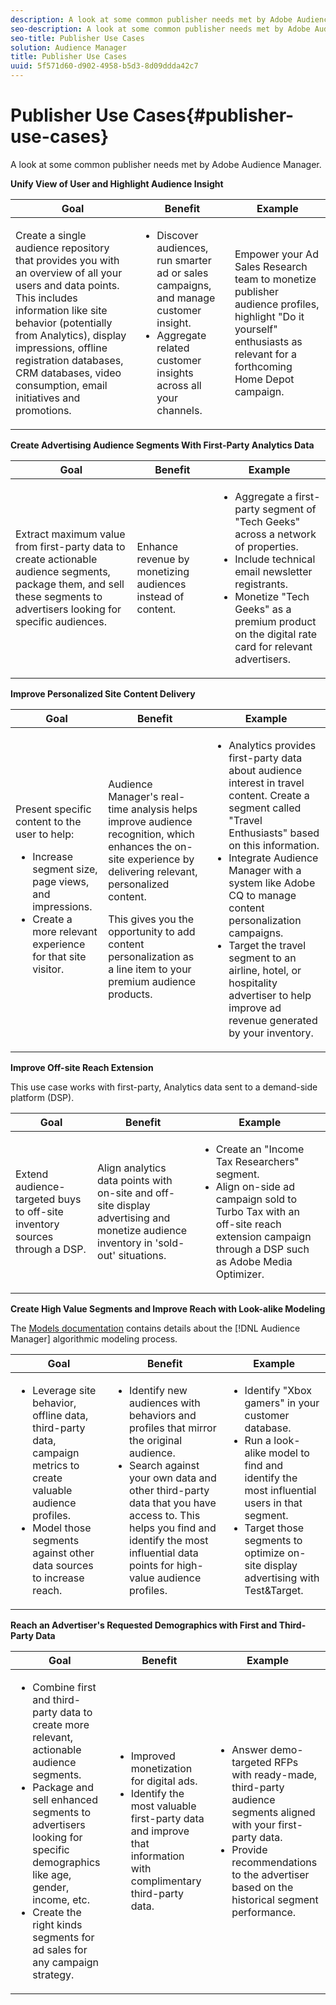 ```yaml
---
description: A look at some common publisher needs met by Adobe Audience Manager.
seo-description: A look at some common publisher needs met by Adobe Audience Manager.
seo-title: Publisher Use Cases
solution: Audience Manager
title: Publisher Use Cases
uuid: 5f571d60-d902-4958-b5d3-8d09ddda42c7
---
```


# Publisher Use Cases{#publisher-use-cases}

A look at some common publisher needs met by Adobe Audience Manager.

<!-- 

c_pub_use_case.xml

 -->

**Unify View of User and Highlight Audience Insight**

<table id="table_7051791195CE41B49173BBF9E581BFB6"> 
 <thead> 
  <tr> 
   <th colname="col1" class="entry"> Goal </th> 
   <th colname="col2" class="entry"> Benefit </th> 
   <th colname="col3" class="entry"> Example </th> 
  </tr> 
 </thead>
 <tbody> 
  <tr> 
   <td colname="col1"> <p>Create a single audience repository that provides you with an overview of all your users and data points. This includes information like site behavior (potentially from Analytics), display impressions, offline registration databases, CRM databases, video consumption, email initiatives and promotions. </p> </td> 
   <td colname="col2"> <p> 
     <ul id="ul_FB6683152C7D4D65AF951BA55E123427"> 
      <li id="li_45C12198EDDE4107AE59947BBAA51A60">Discover audiences, run smarter ad or sales campaigns, and manage customer insight. </li> 
      <li id="li_53727E7A3D494299B4631439612AC226">Aggregate related customer insights across all your channels. </li> 
     </ul> </p> </td> 
   <td colname="col3"> <p>Empower your Ad Sales Research team to monetize publisher audience profiles, highlight "Do it yourself" enthusiasts as relevant for a forthcoming Home Depot campaign. </p> </td> 
  </tr> 
 </tbody> 
</table>

**Create Advertising Audience Segments With First-Party Analytics Data**

<table id="table_EE77D9F5BAD1473C8E058EE778AF2C3F"> 
 <thead> 
  <tr> 
   <th colname="col1" class="entry"> Goal </th> 
   <th colname="col2" class="entry"> Benefit </th> 
   <th colname="col3" class="entry"> Example </th> 
  </tr> 
 </thead>
 <tbody> 
  <tr> 
   <td colname="col1"> <p>Extract maximum value from first-party data to create actionable audience segments, package them, and sell these segments to advertisers looking for specific audiences. </p> </td> 
   <td colname="col2"> <p>Enhance revenue by monetizing audiences instead of content. </p> </td> 
   <td colname="col3"> <p> 
     <ul id="ul_07695D68C7FA4BDE92E69AB84B59F0B5"> 
      <li id="li_D271C4C62589403C9F5D3B478EA1B1F3">Aggregate a first-party segment of "Tech Geeks" across a network of properties. </li> 
      <li id="li_1EC9E0F4BC6343C88CF29D07B9D1DA11">Include technical email newsletter registrants. </li> 
      <li id="li_2C5CE406BAEC4F3B8AAED5DF414E1C8B">Monetize "Tech Geeks" as a premium product on the digital rate card for relevant advertisers. </li> 
     </ul> </p> </td> 
  </tr> 
 </tbody> 
</table>

**Improve Personalized Site Content Delivery**

<table id="table_D8E82821D9F1491A822A6ABA3A988386"> 
 <thead> 
  <tr> 
   <th colname="col1" class="entry"> Goal </th> 
   <th colname="col2" class="entry"> Benefit </th> 
   <th colname="col3" class="entry"> Example </th> 
  </tr> 
 </thead>
 <tbody> 
  <tr> 
   <td colname="col1"> <p>Present specific content to the user to help: </p> <p> 
     <ul id="ul_ACE36F7845EB4A2E9005ECCD746495CC"> 
      <li id="li_0714139FF2F5492DA32FB95456699E54">Increase segment size, page views, and impressions. </li> 
      <li id="li_2CA4DFF2836D4F71A137829074F46D17">Create a more relevant experience for that site visitor. </li> 
     </ul> </p> </td> 
   <td colname="col2"> <p><span class="keyword"> Audience Manager</span>'s real-time analysis helps improve audience recognition, which enhances the on-site experience by delivering relevant, personalized content. </p> <p>This gives you the opportunity to add content personalization as a line item to your premium audience products. </p> </td> 
   <td colname="col3"> <p> 
     <ul id="ul_EEED2DAD504C486F8C00992219C893F7"> 
      <li id="li_E536F7C79824484DA3DC895809B849F4">Analytics provides first-party data about audience interest in travel content. Create a segment called "Travel Enthusiasts" based on this information. </li> 
      <li id="li_DCB3A5F3772C4DCEB757A4AB6CABFBE3">Integrate <span class="keyword"> Audience Manager</span> with a system like Adobe CQ to manage content personalization campaigns. </li> 
      <li id="li_A9BFB7EB7504492BA83F182BE5E8CEF8">Target the travel segment to an airline, hotel, or hospitality advertiser to help improve ad revenue generated by your inventory. </li> 
     </ul> </p> </td> 
  </tr> 
 </tbody> 
</table>

**Improve Off-site Reach Extension**

This use case works with first-party, Analytics data sent to a demand-side platform (DSP).

<table id="table_F88329D45D9441F1A8EDB9D6140FD02D"> 
 <thead> 
  <tr> 
   <th colname="col1" class="entry"> Goal </th> 
   <th colname="col2" class="entry"> Benefit </th> 
   <th colname="col3" class="entry"> Example </th> 
  </tr>
 </thead>
 <tbody> 
  <tr> 
   <td colname="col1"> <p>Extend audience-targeted buys to off-site inventory sources through a DSP. </p> </td> 
   <td colname="col2"> <p>Align analytics data points with on-site and off-site display advertising and monetize audience inventory in 'sold-out' situations. </p> </td> 
   <td colname="col3"> <p> 
     <ul id="ul_EE7A86BFFE534A59A9F8C7CAF46A31E5"> 
      <li id="li_D399592D9D904865BD319DC3621B832B">Create an "Income Tax Researchers" segment. </li> 
      <li id="li_D28AC8BA5E194176BB8736B089B3C2F7">Align on-side ad campaign sold to Turbo Tax with an off-site reach extension campaign through a DSP such as Adobe Media Optimizer. </li> 
     </ul> </p> </td> 
  </tr> 
 </tbody> 
</table>

**Create High Value Segments and Improve Reach with Look-alike Modeling**

The [Models documentation](../features/algorithmic-models/understanding-models.md) contains details about the [!DNL Audience Manager] algorithmic modeling process.  

<table id="table_A10E4656E2A74EF5BCCA42A7AAA94416"> 
 <thead> 
  <tr> 
   <th colname="col1" class="entry"> Goal </th> 
   <th colname="col2" class="entry"> Benefit </th> 
   <th colname="col3" class="entry"> Example </th> 
  </tr>
 </thead>
 <tbody> 
  <tr> 
   <td colname="col1"> <p> 
     <ul id="ul_6B69497AA7F543249FF820B1D5DC604F"> 
      <li id="li_7022E99BC3C6475988B8424528A221A8">Leverage site behavior, offline data, third-party data, campaign metrics to create valuable audience profiles. </li> 
      <li id="li_DBD50B14B3D34D9AB72C42E245406FE8">Model those segments against other data sources to increase reach. </li> 
     </ul> </p> </td> 
   <td colname="col2"> <p> 
     <ul id="ul_CC5448D2EA0646D4AF3547E81DE31FDE"> 
      <li id="li_8F11E40026404C1380F26F6D03952C8E">Identify new audiences with behaviors and profiles that mirror the original audience. </li> 
      <li id="li_5F67AD849EC145DBB1E52A92BBE2CEE3">Search against your own data and other third-party data that you have access to. This helps you find and identify the most influential data points for high-value audience profiles. </li> 
     </ul> </p> </td> 
   <td colname="col3"> <p> 
     <ul id="ul_51091241D6B94A849A383538045D797C"> 
      <li id="li_88798E58BA574FA196CFC02C9C55A293">Identify "Xbox gamers" in your customer database. </li> 
      <li id="li_1136BBC68C8242CE9F116F2C70A4C164">Run a look-alike model to find and identify the most influential users in that segment. </li> 
      <li id="li_8BAED15DF7BA41B28B51BE8DC71DFDE8">Target those segments to optimize on-site display advertising with Test&amp;Target. </li> 
     </ul> </p> </td> 
  </tr> 
 </tbody> 
</table>

**Reach an Advertiser's Requested Demographics with First and Third-Party Data**

<table id="table_63E19A09F1254D83A84F741CFB68A684"> 
 <thead> 
  <tr> 
   <th colname="col1" class="entry"> Goal </th> 
   <th colname="col2" class="entry"> Benefit </th> 
   <th colname="col3" class="entry"> Example </th> 
  </tr> 
 </thead>
 <tbody> 
  <tr> 
   <td colname="col1"> <p> 
     <ul id="ul_DB5B31FB1C7D4D36B9C32912921B39B5"> 
      <li id="li_7B750D619A8F40329B027559DDC5CFB0">Combine first and third-party data to create more relevant, actionable audience segments. </li> 
      <li id="li_E0BC69F4F1BC4A2FA8B1807815072642">Package and sell enhanced segments to advertisers looking for specific demographics like age, gender, income, etc. </li> 
      <li id="li_87FD5150D9F74FC9973FECD5DA363C34">Create the right kinds segments for ad sales for any campaign strategy. </li> 
     </ul> </p> </td> 
   <td colname="col2"> <p> 
     <ul id="ul_9AABE5394A2B4352A9A368C3F887F583"> 
      <li id="li_64324505C1494879AE01DD93DFFF4753">Improved monetization for digital ads. </li> 
      <li id="li_429471653E65467582B193F89D7C5426">Identify the most valuable first-party data and improve that information with complimentary third-party data. </li> 
     </ul> </p> </td> 
   <td colname="col3"> <p> 
     <ul id="ul_E59B88951B454AEA8E898A64C07F0F49"> 
      <li id="li_A856501CD9AB4ABFA4A440D2F451DFD2">Answer demo-targeted RFPs with ready-made, third-party audience segments aligned with your first-party data. </li> 
      <li id="li_32C82F83D0D440C0B86C527FD4BAF118">Provide recommendations to the advertiser based on the historical segment performance. </li> 
     </ul> </p> </td> 
  </tr> 
 </tbody> 
</table>

